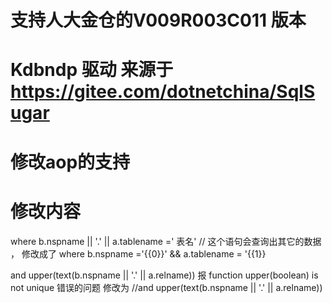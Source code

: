 # 支持人大金仓的V009R003C011 版本
# Kdbndp 驱动 来源于 https://gitee.com/dotnetchina/SqlSugar
# 修改aop的支持
# 修改内容
 where b.nspname || '.' || a.tablename =' 表名'   // 这个语句会查询出其它的数据 ， 修改成了 where b.nspname ='{{0}}' && a.tablename = '{{1}}

 and upper(text(b.nspname || '.' || a.relname))  报 function upper(boolean) is not unique 错误的问题  修改为 //and upper(text(b.nspname || '.' || a.relname))

 
